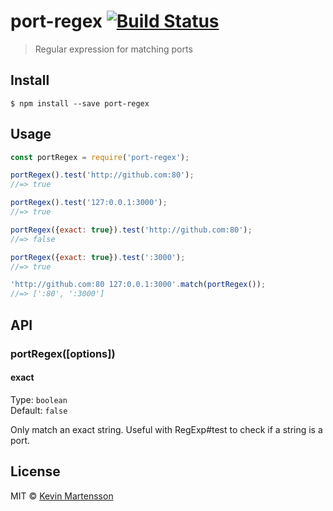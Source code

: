 # port-regex [![Build Status](https://travis-ci.org/kevva/port-regex.svg?branch=master)](https://travis-ci.org/kevva/port-regex)

> Regular expression for matching ports


## Install

```
$ npm install --save port-regex
```


## Usage

```js
const portRegex = require('port-regex');

portRegex().test('http://github.com:80');
//=> true

portRegex().test('127:0.0.1:3000');
//=> true

portRegex({exact: true}).test('http://github.com:80');
//=> false

portRegex({exact: true}).test(':3000');
//=> true

'http://github.com:80 127:0.0.1:3000'.match(portRegex());
//=> [':80', ':3000']
```


## API

### portRegex([options])

#### exact

Type: `boolean`<br>
Default: `false`

Only match an exact string. Useful with RegExp#test to check if a string is a port.


## License

MIT © [Kevin Martensson](http://github.com/kevva)
